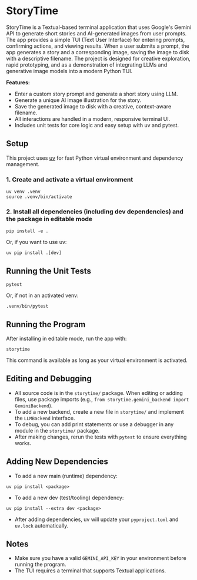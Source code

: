 # StoryTime

StoryTime is a Textual-based terminal application that uses Google's Gemini API to generate short stories and AI-generated images from user prompts. The app provides a simple TUI (Text User Interface) for entering prompts, confirming actions, and viewing results. When a user submits a prompt, the app generates a story and a corresponding image, saving the image to disk with a descriptive filename. The project is designed for creative exploration, rapid prototyping, and as a demonstration of integrating LLMs and generative image models into a modern Python TUI.

**Features:**
- Enter a custom story prompt and generate a short story using LLM.
- Generate a unique AI image illustration for the story.
- Save the generated image to disk with a creative, context-aware filename.
- All interactions are handled in a modern, responsive terminal UI.
- Includes unit tests for core logic and easy setup with uv and pytest.

## Setup

This project uses [uv](https://github.com/astral-sh/uv) for fast Python virtual environment and dependency management.

### 1. Create and activate a virtual environment

```
uv venv .venv
source .venv/bin/activate
```

### 2. Install all dependencies (including dev dependencies) and the package in editable mode

```
pip install -e .
```

Or, if you want to use uv:

```
uv pip install .[dev]
```

## Running the Unit Tests

```
pytest
```

Or, if not in an activated venv:

```
.venv/bin/pytest
```

## Running the Program

After installing in editable mode, run the app with:

```
storytime
```

This command is available as long as your virtual environment is activated.

## Editing and Debugging

- All source code is in the `storytime/` package. When editing or adding files, use package imports (e.g., `from storytime.gemini_backend import GeminiBackend`).
- To add a new backend, create a new file in `storytime/` and implement the `LLMBackend` interface.
- To debug, you can add print statements or use a debugger in any module in the `storytime/` package.
- After making changes, rerun the tests with `pytest` to ensure everything works.

## Adding New Dependencies

- To add a new main (runtime) dependency:

```
uv pip install <package>
```

- To add a new dev (test/tooling) dependency:

```
uv pip install --extra dev <package>
```

- After adding dependencies, uv will update your `pyproject.toml` and `uv.lock` automatically.

## Notes
- Make sure you have a valid `GEMINI_API_KEY` in your environment before running the program.
- The TUI requires a terminal that supports Textual applications.
